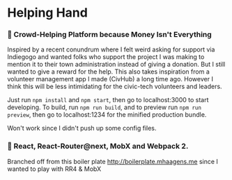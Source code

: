 # Helping Hand

### :handshake: Crowd-Helping Platform because Money Isn't Everything

Inspired by a recent conundrum where I felt weird asking for support via Indiegogo and wanted folks who support the project I was making to mention it to their town administration instead of giving a donation. But I still wanted to give a reward for the help. This also takes inspiration from a volunteer management app I made (CivHub) a long time ago. However I think this will be less intimidating for the civic-tech volunteers and leaders.

Just run `npm install` and `npm start`, then go to localhost:3000 to start developing.
To build, run `npm run build`, and to preview run `npm run preview`, then go
to localhost:1234 for the minified production bundle.

Won't work since I didn't push up some config files.

### :tada: React, React-Router@next, MobX and Webpack 2.
Branched off from this boiler plate http://boilerplate.mhaagens.me since I wanted to play with RR4 & MobX
